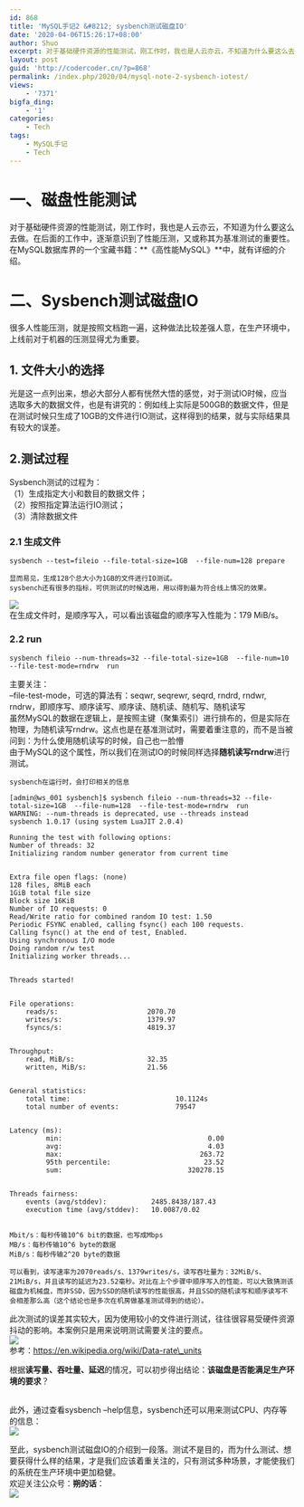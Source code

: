 ```yaml
---
id: 868
title: 'MySQL手记2 &#8212; sysbench测试磁盘IO'
date: '2020-04-06T15:26:17+08:00'
author: Shuo
excerpt: 对于基础硬件资源的性能测试，刚工作时，我也是人云亦云，不知道为什么要这么去做。在后面的工作中，逐渐意识到了性能压测，又或称其为基准测试的重要性。
layout: post
guid: 'http://codercoder.cn/?p=868'
permalink: /index.php/2020/04/mysql-note-2-sysbench-iotest/
views:
    - '7371'
bigfa_ding:
    - '1'
categories:
    - Tech
tags:
    - MySQL手记
    - Tech
---
```


# 一、磁盘性能测试

 对于基础硬件资源的性能测试，刚工作时，我也是人云亦云，不知道为什么要这么去做。在后面的工作中，逐渐意识到了性能压测，又或称其为基准测试的重要性。在MySQL数据库界的一个宝藏书籍：**《高性能MySQL》**中，就有详细的介绍。

# 二、Sysbench测试磁盘IO

 很多人性能压测，就是按照文档跑一遍，这种做法比较差强人意，在生产环境中，上线前对于机器的压测显得尤为重要。

## 1. 文件大小的选择

 光是这一点列出来，想必大部分人都有恍然大悟的感觉，对于测试IO时候，应当选取多大的数据文件，也是有讲究的：例如线上实际是500GB的数据文件，但是在测试时候只生成了10GB的文件进行IO测试，这样得到的结果，就与实际结果具有较大的误差。

## 2.测试过程

 Sysbench测试的过程为：  
（1）生成指定大小和数目的数据文件；  
（2）按照指定算法运行IO测试；  
（3）清除数据文件

### 2.1 生成文件

```
sysbench --test=fileio --file-total-size=1GB  --file-num=128 prepare

```

```
​显而易见，生成128个总大小为1GB的文件进行IO测试。
​sysbench还有很多的指标，可供测试的时候选用，用以得到最为符合线上情况的效果。

```

[![](http://codercoder.cn/wp-content/uploads/2020/04/2020-04-0678.png)](http://codercoder.cn/wp-content/uploads/2020/04/2020-04-0678.png)  
 ​在生成文件时，是顺序写入，可以看出该磁盘的顺序写入性能为：179 MiB/s。

### 2.2 run

```
sysbench fileio --num-threads=32 --file-total-size=1GB  --file-num=10 --file-test-mode=rndrw  run

```

主要关注：  
 –file-test-mode，可选的算法有：seqwr, seqrewr, seqrd, rndrd, rndwr, rndrw，即顺序写、顺序读写、顺序读、随机读、随机写、随机读写  
 虽然MySQL的数据在逻辑上，是按照主键（聚集索引）进行排布的，但是实际在物理，为随机读写rndrw。这点也是在基准测试时，需要着重注意的，而不是当被问到：为什么使用随机读写的时候，自己也一脸懵  
 由于MySQL的这个属性，所以我们在测试IO的时候同样选择**随机读写rndrw**进行测试。

```
​sysbench在运行时，会打印相关的信息

```

```
[admin@ws_001 sysbench]$ sysbench fileio --num-threads=32 --file-total-size=1GB  --file-num=128  --file-test-mode=rndrw  run
WARNING: --num-threads is deprecated, use --threads instead
sysbench 1.0.17 (using system LuaJIT 2.0.4)
​
Running the test with following options:
Number of threads: 32
Initializing random number generator from current time
​
​
Extra file open flags: (none)
128 files, 8MiB each
1GiB total file size
Block size 16KiB
Number of IO requests: 0
Read/Write ratio for combined random IO test: 1.50
Periodic FSYNC enabled, calling fsync() each 100 requests.
Calling fsync() at the end of test, Enabled.
Using synchronous I/O mode
Doing random r/w test
Initializing worker threads...
​
​
Threads started!
​
​
File operations:
    reads/s:                      2070.70
    writes/s:                     1379.97
    fsyncs/s:                     4819.37
​
​
Throughput:
    read, MiB/s:                  32.35
    written, MiB/s:               21.56
​
​
General statistics:
    total time:                          10.1124s
    total number of events:              79547
​
​
Latency (ms):
         min:                                    0.00
         avg:                                    4.03
         max:                                  263.72
         95th percentile:                       23.52
         sum:                               320278.15
​
​
Threads fairness:
    events (avg/stddev):           2485.8438/187.43
    execution time (avg/stddev):   10.0087/0.02
​

```

```
​Mbit/s：每秒传输10^6 bit的数据，也写成Mbps
​MB/s：每秒传输10^6 byte的数据
​MiB/s：每秒传输2^20 byte的数据

​可以看到，读写速率为2070reads/s、1379writes/s，读写吞吐量为：32MiB/s、21MiB/s，并且读写的延迟为23.52毫秒。对比在上个步骤中顺序写入的性能，可以大致猜测该磁盘为机械盘，而非SSD，因为SSD的随机读写的性能很高，并且SSD的随机读写和顺序读写不会相差那么高（这个结论也是多次在机房做基准测试得到的结论）。

```

此次测试的误差其实较大，因为使用较小的文件进行测试，往往很容易受硬件资源抖动的影响。本案例只是用来说明测试需要关注的要点。  
[![](http://codercoder.cn/wp-content/uploads/2020/04/2020-04-0633.png)](http://codercoder.cn/wp-content/uploads/2020/04/2020-04-0633.png)  
参考：https://en.wikipedia.org/wiki/Data-rate\_units

根据**读写量、吞吐量、延迟**的情况，可以初步得出结论：**该磁盘是否能满足生产环境的要求**？  
​

此外，通过查看sysbench –help信息，sysbench还可以用来测试CPU、内存等的信息：  
[![](http://codercoder.cn/wp-content/uploads/2020/04/2020-04-0625.png)](http://codercoder.cn/wp-content/uploads/2020/04/2020-04-0625.png)

至此，sysbench测试磁盘IO的介绍到一段落。测试不是目的，而为什么测试、想要获得什么样的结果，才是我们应该着重关注的，只有测试多种场景，才能使我们的系统在生产环境中更加稳健。  
欢迎关注公众号：**朔的话**：  
![](http://codercoder.cn/wp-content/uploads/2020/04/2020-04-2693.jpg)